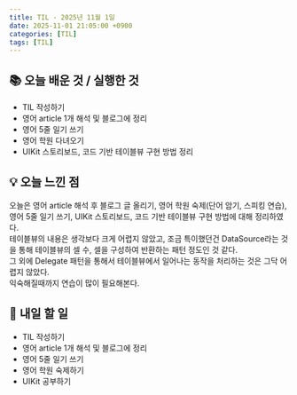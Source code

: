 ```yaml
---
title: TIL - 2025년 11월 1일
date: 2025-11-01 21:05:00 +0900
categories: [TIL]
tags: [TIL]
---
```


## 📚 **오늘 배운 것 / 실행한 것**

- TIL 작성하기
- 영어 article 1개 해석 및 블로그에 정리
- 영어 5줄 일기 쓰기
- 영어 학원 다녀오기
- UIKit 스토리보드, 코드 기반 테이블뷰 구현 방법 정리

## 💡 **오늘 느낀 점**

오늘은 영어 article 해석 후 블로그 글 올리기, 영어 학원 숙제(단어 암기, 스피킹 연습), 영어 5줄 일기 쓰기, UIKit 스토리보드, 코드 기반 테이블뷰 구현 방법에 대해 정리하였다.<br>
테이블뷰의 내용은 생각보다 크게 어렵지 않았고, 조금 특이했던건 DataSource라는 것을 통해 테이블뷰의 셀 수, 셀을 구성하여 반환하는 패턴 정도인 것 같다.<br>
그 외에 Delegate 패턴을 통해서 테이블뷰에서 일어나는 동작을 처리하는 것은 그닥 어렵지 않았다. <br>
익숙해질때까지 연습이 많이 필요해본다.

## 🎯 **내일 할 일**

- TIL 작성하기
- 영어 article 1개 해석 및 블로그에 정리
- 영어 5줄 일기 쓰기
- 영어 학원 숙제하기
- UIKit 공부하기